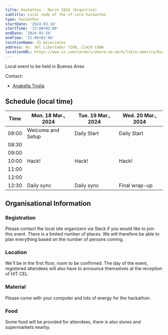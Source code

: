 ```yaml
---
title: Hackathon - March 2024 (Argentina)
subtitle: Local node of the nf-core hackathon
type: hackathon
startDate: '2024-03-18'
startTime: '13:00+02:00'
endDate: '2024-03-20'
endTime: '21:00+02:00'
locationName: ZS Associates
address: Av. del Libertador 7208, C1429 CABA
locationURL: https://www.zs.com/careers/where-we-work/latin-america/buenos-aires
---
```


Local event to be held in Buenos Aires

Contact:

- [<i class="fab fa-slack"></i> Anabella Trigila](https://nfcore.slack.com/team/U03HEFYUW3H)

## Schedule (local time)


<div class="table-responsive">
    <table class="table table-hover table-sm table-bordered">
        <thead>
            <tr>
                <th>Time</th>
                <th>Mon. 18 Mar., 2024</th>
                <th>Tue. 19 Mar., 2024</th>
                <th>Wed. 20 Mar., 2024</th>
            </tr>
            </thead>
            <tbody>
            <tr>
                <td>08:00</td>
                <td background-color:navy; rowspan="1">Welcome and Setup</td>
                <td background-color:navy; rowspan="1">Daily Start</td>
                <td background-color:navy; rowspan="1">Daily Start</td>
            </tr>
                <td>08:30</td>
                <td rowspan="6">Hack!</td>
                <td rowspan="6">Hack!</td>
                <td rowspan="6">Hack!</td>
            </tr>
            <tr>
                <td>09:00</td>
            </tr>
            <tr>
                <td>10:00</td>
            </tr>
            <tr>
                <td>11:00</td>
            </tr>
            <tr>
                <td>12:00</td>
            </tr>
            <tr>
            </tr>
            <tr>
                <td>12:30</td>
                <td background-color:navy; rowspan="1">Daily sync</td>
                <td background-color:navy; rowspan="1">Daily sync</td>
                <td background-color:navy; rowspan="1">Final wrap-up</td>
            </tr>
        </tbody>
    </table>
</div>

## Organisational Information

### Registration

Please contact the local site organizers via Slack if you would like to join this event. There is a limited number of places. We will therefore be able to plan everything based on the number of persons coming.

### Location

We'll be in the first floor, room to be confirmed. The day of the event, registered attendees will also have to announce themselves at the reception of HIT CEL.

### Material

Please come with your computer and lots of energy for the hackathon.

### Food

Some food will be provided for attendees, there is also stores and supermarkets nearby.
